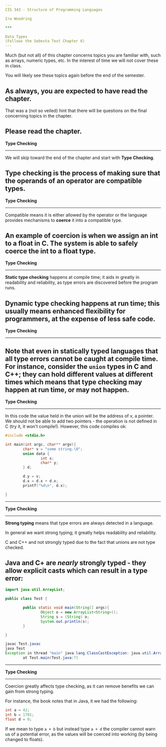 ```yaml
---
CIS 343 - Structure of Programming Languages

Ira Woodring

***

Data Types
(Follows the Sebesta Text Chapter 6)
---
```

Much (but not all) of this chapter concerns topics you are familiar with, such as arrays, numeric types, etc.  In the interest of time we will not cover these in class.

You will likely see these topics again before the end of the semester.

As always, you are expected to have read the chapter.
---
That was a (not so veiled) hint that there will be questions on the final concerning topics in the chapter.

Please read the chapter.
---
**Type Checking**
***

We will skip toward the end of the chapter and start with **Type Checking**.

Type checking is the process of making sure that the operands of an operator are compatible types.
---
**Type Checking**
***

Compatible means it is either allowed by the operator or the language provides mechanisms to **coerce** it into a compatible type.

An example of coercion is when we assign an **int** to a **float** in C.  The system is able to safely coerce the int to a float type.
---
**Type Checking**
***

**Static type checking** happens at compile time; it aids in greatly in readability and reliability, as type errors are discovered before the program runs.

**Dynamic type checking** happens at run time; this usually means enhanced flexibility for programmers, at the expense of less safe code.
---
**Type Checking**
***

Note that even in statically typed languages that all type errors cannot be caught at compile time.  For instance, consider the ```union``` types in C and C++; they can hold different values at different times which means that type checking may happen at run time, or may not happen.
---
**Type Checking**
***

In this code the value held in the union will be the address of v, a pointer.  We should not be able to add two pointers - the operation is not defined in C (try it, it won't compile!).  However, this code compiles ok:

```C
#include <stdio.h>

int main(int argc, char** argv){
        char* v = "some string.\0";
        union data {
                int x;
                char* y;
        } d;

        d.y = v;
        d.x = d.x + d.x;
        printf("%d\n", d.x);

}
```
---
**Type Checking**
***

**Strong typing** means that type errors are always detected in a language.

In general we want strong typing; it greatly helps readability and reliability.

C and C++ and not strongly typed due to the fact that unions are not type checked.

Java and C+ are *nearly* strongly typed - they allow explicit casts which can result in a type error:
---
```Java
import java.util.ArrayList;

public class Test {

        public static void main(String[] args){
                Object o = new ArrayList<String>();
                String s = (String) o;
                System.out.println(s);
        }

}

javac Test.javac
java Test
Exception in thread "main" java.lang.ClassCastException: java.util.ArrayList cannot be cast to java.lang.String
        at Test.main(Test.java:7)
```
---
**Type Checking**
***

Coercion greatly affects type checking, as it can remove benefits we can gain from strong typing.

For instance, the book notes that in Java, it we had the following:

```Java
int a = 42;
int b = 1701;
float d = 0;
```

If we mean to type ```a + b``` but instead type ```a + d``` the compiler cannot warn us of a potential error, as the values will be coerced into working (by being changed to floats).
